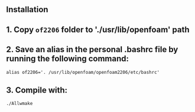 ## Installation
## 1.  Copy `of2206` folder to './usr/lib/openfoam' path 
## 2.  Save an alias in the personal .bashrc file by running the following command:  
```
alias of2206='. /usr/lib/openfoam/openfoam2206/etc/bashrc'
```
## 3. Compile with:
  ```
./Allwmake
```
